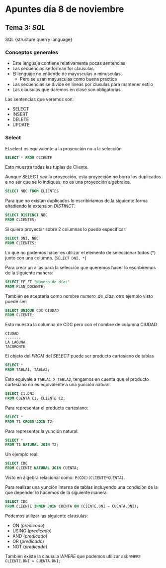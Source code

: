 # Apuntes día 8 de noviembre

## Tema 3: *_SQL_*

SQL {structure querry language}

### Conceptos generales

* Este lenguaje contiene relativamente pocas sentencias
* Las secuencias se forman for clausulas
* El lenguaje no entiende de mayusculas o minusculas.
  * Pero se usan mayusculas como buena practica
* Las secuencias se divide en líneas por clusulas para mantener estilo
* Las clausulas que daremos en clase son obligatorias

Las sentencias que veremos son:

* SELECT
* INSERT
* DELETE
* UPDATE

### Select

El select es equivalente a la proyección no a la selección

```SQL
SELECT * FROM CLIENTE
```

Esto muestra todas las tuplas de Cliente.

Aunque SELECT sea la proyección, esta proyección *no* borra los duplicados a no ser que se lo indiques; no es una proyección algebraica.

```SQL
SELECT NBC FROM CLIENTES
```

Para que no existan duplicados lo escribiriamos de la siguiente forma añadiendo la extension _DISTINCT_.

```SQL
SELECT DISTINCT NBC
FROM CLIENTES;
```

Si quiero proyectar sobre 2 columnas lo puedo especificar:

```SQL
SELECT DNI, NBC
FROM CLIENTES;
```

Lo que no podemos hacer es utilizar el elemento de seleccionar todos (*) junto con una columna. (`SELECT DNI, *`)

Para crear un alías para la selección que queremos hacer lo escribiremos de la siguiente manera:

```SQL
SELECT FF_FI "Número de días"
FROM PLAN_DOCENTE;
```

También se aceptaría como nombre _numero_de_dias_, otro ejemplo visto puede ser:

```SQL
SELECT UNIQUE CDC CIUDAD 
FROM CLIENTE;
```

Esto muestra la columna de CDC pero con el nombre de columna CIUDAD

```TXT
CIUDAD
-------
LA LAGUNA
TACORONTE
```

El objeto del _FROM_ del _SELECT_ puede ser producto cartesiano de tablas

```SQL
SELECT *
FROM TABLA1, TABLA2;
```

Esto equivale a `TABLA1 X TABLA2`, tengamos en cuenta que el producto cartesiano no es equivalente a una yunción natural.

```SQL
SELECT C1.DNI
FROM CUENTA C1, CLIENTE C2;
```

Para representar el producto cartesiano:

```SQL
SELECT *
FROM T1 CROSS JOIN T2;
```

Para representar la yunción natural:

```SQL
SELECT *
FROM T1 NATURAL JOIN T2;
```

Un ejemplo real:

```SQL
SELECT CDC
FROM CLIENTE NATURAL JOIN CUENTA;
```

Visto en álgebra relacional como: `P(CDC)(CLIENTE*CUENTA)`.

Para realizar una yunción interna de tablas incluyendo una condición de la que depender lo hacemos de la siguiente manera:

```SQL
SELECT CDC
FROM CLIENTE INNER JOIN CUENTA ON (CIENTE.DNI = CUENTA.DNI);
```

Podemos utilizar las siguiente clausulas:

* ON (_predicado_)
* USING (_predicado_)
* AND (_predicado_)
* OR (_predicado_)
* NOT (_predicado_)

También existe la clausula _WHERE_ que podemos utilizar así: `WHERE CLIENTE.DNI = CUENTA.DNI;`
